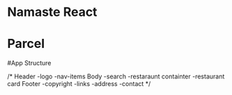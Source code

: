 # Namaste React

# Parcel

#App Structure

/*
    Header
        -logo
        -nav-items
    Body
        -search
        -restaraunt containter
            -restaurant card
    Footer
        -copyright
        -links
        -address
        -contact
*/
